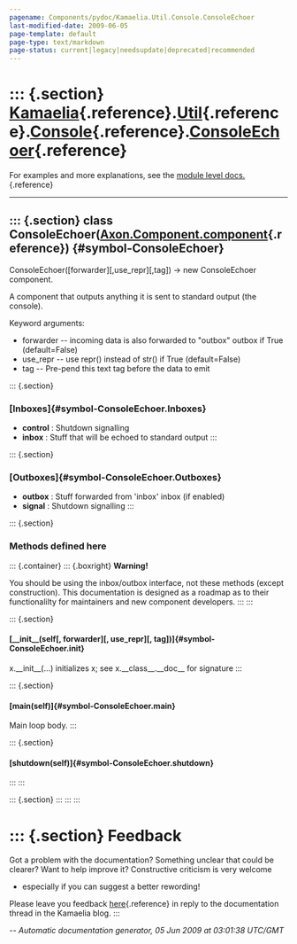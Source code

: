 ```yaml
---
pagename: Components/pydoc/Kamaelia.Util.Console.ConsoleEchoer
last-modified-date: 2009-06-05
page-template: default
page-type: text/markdown
page-status: current|legacy|needsupdate|deprecated|recommended
---
```

::: {.section}
[Kamaelia](/Components/pydoc/Kamaelia.html){.reference}.[Util](/Components/pydoc/Kamaelia.Util.html){.reference}.[Console](/Components/pydoc/Kamaelia.Util.Console.html){.reference}.[ConsoleEchoer](/Components/pydoc/Kamaelia.Util.Console.ConsoleEchoer.html){.reference}
============================================================================================================================================================================================================================================================================

For examples and more explanations, see the [module level
docs.](/Components/pydoc/Kamaelia.Util.Console.html){.reference}

------------------------------------------------------------------------

::: {.section}
class ConsoleEchoer([Axon.Component.component](/Docs/Axon/Axon.Component.component.html){.reference}) {#symbol-ConsoleEchoer}
-----------------------------------------------------------------------------------------------------

ConsoleEchoer(\[forwarder\]\[,use\_repr\]\[,tag\]) -\> new ConsoleEchoer
component.

A component that outputs anything it is sent to standard output (the
console).

Keyword arguments:

-   forwarder \-- incoming data is also forwarded to \"outbox\" outbox
    if True (default=False)
-   use\_repr \-- use repr() instead of str() if True (default=False)
-   tag \-- Pre-pend this text tag before the data to emit

::: {.section}
### [Inboxes]{#symbol-ConsoleEchoer.Inboxes}

-   **control** : Shutdown signalling
-   **inbox** : Stuff that will be echoed to standard output
:::

::: {.section}
### [Outboxes]{#symbol-ConsoleEchoer.Outboxes}

-   **outbox** : Stuff forwarded from \'inbox\' inbox (if enabled)
-   **signal** : Shutdown signalling
:::

::: {.section}
### Methods defined here

::: {.container}
::: {.boxright}
**Warning!**

You should be using the inbox/outbox interface, not these methods
(except construction). This documentation is designed as a roadmap as to
their functionalilty for maintainers and new component developers.
:::
:::

::: {.section}
#### [\_\_init\_\_(self\[, forwarder\]\[, use\_repr\]\[, tag\])]{#symbol-ConsoleEchoer.__init__}

x.\_\_init\_\_(\...) initializes x; see x.\_\_class\_\_.\_\_doc\_\_ for
signature
:::

::: {.section}
#### [main(self)]{#symbol-ConsoleEchoer.main}

Main loop body.
:::

::: {.section}
#### [shutdown(self)]{#symbol-ConsoleEchoer.shutdown}
:::
:::

::: {.section}
:::
:::
:::

::: {.section}
Feedback
========

Got a problem with the documentation? Something unclear that could be
clearer? Want to help improve it? Constructive criticism is very welcome
- especially if you can suggest a better rewording!

Please leave you feedback
[here](../../../cgi-bin/blog/blog.cgi?rm=viewpost&nodeid=1142023701){.reference}
in reply to the documentation thread in the Kamaelia blog.
:::

*\-- Automatic documentation generator, 05 Jun 2009 at 03:01:38 UTC/GMT*
